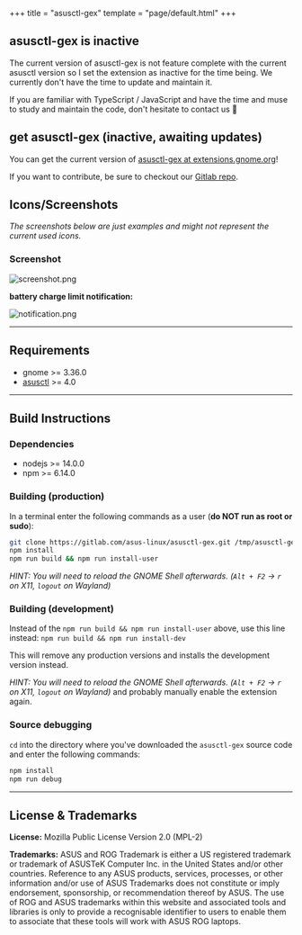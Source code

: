 +++
title = "asusctl-gex"
template = "page/default.html"
+++

## asusctl-gex is inactive

The current version of asusctl-gex is not feature complete with the current asusctl version so I set the extension as inactive for the time being.
We currently don't have the time to update and maintain it.

If you are familiar with TypeScript / JavaScript and have the time and muse to study and maintain the code, don't hesitate to contact us 🙂

## get asusctl-gex (inactive, awaiting updates)

You can get the current version of [asusctl-gex at extensions.gnome.org](https://extensions.gnome.org/extension/4320/asusctl-gex/)!

If you want to contribute, be sure to checkout our [Gitlab repo](https://gitlab.com/asus-linux/asusctl-gex).


## Icons/Screenshots

_The screenshots below are just examples and might not represent the current used icons._

### Screenshot

![screenshot.png](https://gitlab.com/asus-linux/asusctl-gex/-/raw/main/screenshots/screenshot.png)

**battery charge limit notification:**

![notification.png](https://gitlab.com/asus-linux/asusctl-gex/-/raw/main/screenshots/notification.png)

---

## Requirements

* gnome >= 3.36.0
* [asusctl](https://gitlab.com/asus-linux/asusctl) >= 4.0

---

## Build Instructions

### Dependencies

* nodejs >= 14.0.0
* npm >= 6.14.0

### Building (production)

In a terminal enter the following commands as a user (**do NOT run as root or sudo**):

```bash
git clone https://gitlab.com/asus-linux/asusctl-gex.git /tmp/asusctl-gex && cd /tmp/asusctl-gex
npm install
npm run build && npm run install-user
```

_HINT: You will need to reload the GNOME Shell afterwards. (`Alt + F2` -> `r` on X11, `logout` on Wayland)_

### Building (development)

Instead of the
`npm run build && npm run install-user`
above, use this line instead:
`npm run build && npm run install-dev`

This will remove any production versions and installs the development version instead.

_HINT: You will need to reload the GNOME Shell afterwards. (`Alt + F2` -> `r` on X11, `logout` on Wayland)_ and probably manually enable the extension again.

### Source debugging

`cd` into the directory where you've downloaded the `asusctl-gex` source code and enter the following commands:

```bash
npm install
npm run debug
```

---

## License & Trademarks

**License:** Mozilla Public License Version 2.0 (MPL-2)

**Trademarks:** ASUS and ROG Trademark is either a US registered trademark or trademark of ASUSTeK Computer Inc. in the United States and/or other countries.
Reference to any ASUS products, services, processes, or other information and/or use of ASUS Trademarks does not constitute or imply endorsement, sponsorship, or recommendation thereof by ASUS.
The use of ROG and ASUS trademarks within this website and associated tools and libraries is only to provide a recognisable identifier to users to enable them to associate that these tools will work with ASUS ROG laptops.